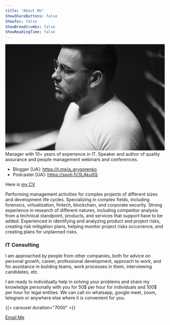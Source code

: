 ```yaml
---
title: "About Me"
ShowShareButtons: false
ShowToc: false
ShowBreadCrumbs: false
ShowReadingTime: false
---
```

![profileimage](profile.jpg#center)
Manager <span class="personal">with 10+ years </span> of experience in IT. Speaker and author of quality assurance and people management webinars and conferences.
- Blogger [UA]: https://t.me/a_grygorenko
- Podcaster [UA]: https://spoti.fi/3LAku0Q 

Here is [my CV](.././Artem_Grygorenko_CV.pdf)

Performing management activities for <span class="personal">complex projects of different sizes</span> and development life cycles. Specializing in complex fields, including forensics, virtualization, fintech, blockchain, and corporate security.
Strong experience in research of different natures, including competitor analysis from a technical standpoint, products, and services that support have to be added.
Experienced in identifying and analyzing product and project risks, creating risk mitigation plans, helping monitor project risks occurrence, and creating plans for unplanned risks.


### IT Consulting 

I am approached by people from other companies, both for advice on personal growth, career, professional development, approach to work, and for assistance in building teams, work processes in them, interviewing candidates, etc.

I am ready to individually help in solving your problems and share my knowledge personally with you for <span class="personal"> 50$  per hour </span> for individuals and <span class="personal"> 100$  per hour </span> for legal entities. 
We can call on whatsapp, google meet, zoom, telegram or anywhere else where it is convenient for you.

{{< carousel duration="7000" >}}

<div class="center">
  <a href="mailto:grygorenko.artem@gmail.com" class="button">Email Me</a>
</div>
